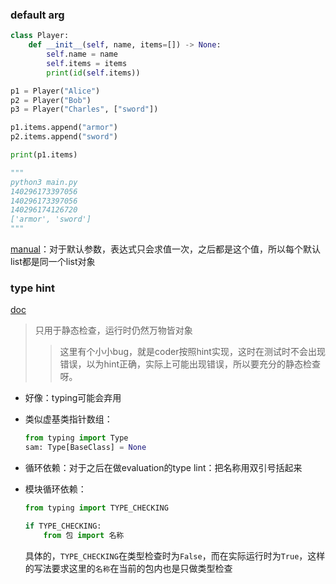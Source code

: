 ### default arg
```python
class Player:
    def __init__(self, name, items=[]) -> None:
        self.name = name
        self.items = items
        print(id(self.items))

p1 = Player("Alice")
p2 = Player("Bob")
p3 = Player("Charles", ["sword"])

p1.items.append("armor")
p2.items.append("sword")

print(p1.items)

"""
python3 main.py
140296173397056
140296173397056
140296174126720
['armor', 'sword']
"""
```
[manual](https://docs.python.org/3/reference/compound_stmts.html#function)：对于默认参数，表达式只会求值一次，之后都是这个值，所以每个默认list都是同一个list对象

### type hint
[doc](https://docs.python.org/3/library/typing.html)
>只用于静态检查，运行时仍然万物皆对象
>>这里有个小小bug，就是coder按照hint实现，这时在测试时不会出现错误，以为hint正确，实际上可能出现错误，所以要充分的静态检查呀。

+ 好像：typing可能会弃用

+ 类似虚基类指针数组：
	```python
	from typing import Type
	sam: Type[BaseClass] = None
	```

+ 循环依赖：对于之后在做evaluation的type lint：把名称用双引号括起来
+ 模块循环依赖：
	```python
	from typing import TYPE_CHECKING
	
	if TYPE_CHECKING:
		from 包 import 名称
	```
	具体的，`TYPE_CHECKING`在类型检查时为`False`，而在实际运行时为`True`，这样的写法要求这里的`名称`在当前的包内也是只做类型检查
